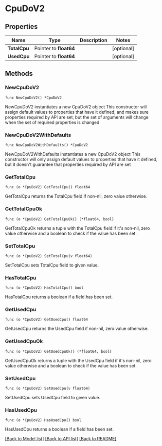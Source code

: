 # CpuDoV2

## Properties

Name | Type | Description | Notes
------------ | ------------- | ------------- | -------------
**TotalCpu** | Pointer to **float64** |  | [optional] 
**UsedCpu** | Pointer to **float64** |  | [optional] 

## Methods

### NewCpuDoV2

`func NewCpuDoV2() *CpuDoV2`

NewCpuDoV2 instantiates a new CpuDoV2 object
This constructor will assign default values to properties that have it defined,
and makes sure properties required by API are set, but the set of arguments
will change when the set of required properties is changed

### NewCpuDoV2WithDefaults

`func NewCpuDoV2WithDefaults() *CpuDoV2`

NewCpuDoV2WithDefaults instantiates a new CpuDoV2 object
This constructor will only assign default values to properties that have it defined,
but it doesn't guarantee that properties required by API are set

### GetTotalCpu

`func (o *CpuDoV2) GetTotalCpu() float64`

GetTotalCpu returns the TotalCpu field if non-nil, zero value otherwise.

### GetTotalCpuOk

`func (o *CpuDoV2) GetTotalCpuOk() (*float64, bool)`

GetTotalCpuOk returns a tuple with the TotalCpu field if it's non-nil, zero value otherwise
and a boolean to check if the value has been set.

### SetTotalCpu

`func (o *CpuDoV2) SetTotalCpu(v float64)`

SetTotalCpu sets TotalCpu field to given value.

### HasTotalCpu

`func (o *CpuDoV2) HasTotalCpu() bool`

HasTotalCpu returns a boolean if a field has been set.

### GetUsedCpu

`func (o *CpuDoV2) GetUsedCpu() float64`

GetUsedCpu returns the UsedCpu field if non-nil, zero value otherwise.

### GetUsedCpuOk

`func (o *CpuDoV2) GetUsedCpuOk() (*float64, bool)`

GetUsedCpuOk returns a tuple with the UsedCpu field if it's non-nil, zero value otherwise
and a boolean to check if the value has been set.

### SetUsedCpu

`func (o *CpuDoV2) SetUsedCpu(v float64)`

SetUsedCpu sets UsedCpu field to given value.

### HasUsedCpu

`func (o *CpuDoV2) HasUsedCpu() bool`

HasUsedCpu returns a boolean if a field has been set.


[[Back to Model list]](../README.md#documentation-for-models) [[Back to API list]](../README.md#documentation-for-api-endpoints) [[Back to README]](../README.md)


